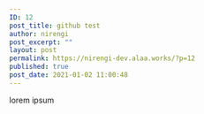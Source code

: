 ```yaml
---
ID: 12
post_title: github test
author: nirengi
post_excerpt: ""
layout: post
permalink: https://nirengi-dev.alaa.works/?p=12
published: true
post_date: 2021-01-02 11:00:48
---
```

<!-- wp:paragraph -->
<p>lorem ipsum</p>
<!-- /wp:paragraph -->